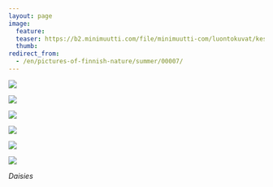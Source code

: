 ```yaml
---
layout: page
image:
  feature:
  teaser: https://b2.minimuutti.com/file/minimuutti-com/luontokuvat/kes%C3%A4/5/DSC10915-245px.jpg
  thumb:
redirect_from:
  - /en/pictures-of-finnish-nature/summer/00007/
---
```


![](https://b2.minimuutti.com/file/minimuutti-com/luontokuvat/kes%C3%A4/5/DSC10034-800px.jpg)

![](https://b2.minimuutti.com/file/minimuutti-com/luontokuvat/kes%C3%A4/5/DSC10037-800px.jpg)

![](https://b2.minimuutti.com/file/minimuutti-com/luontokuvat/kes%C3%A4/5/DSC10904-800px.jpg)

![](https://b2.minimuutti.com/file/minimuutti-com/luontokuvat/kes%C3%A4/5/DSC10912-800px.jpg)

![](https://b2.minimuutti.com/file/minimuutti-com/luontokuvat/kes%C3%A4/5/DSC10915-800px.jpg)

![](https://b2.minimuutti.com/file/minimuutti-com/luontokuvat/kes%C3%A4/5/DSC10917-800px.jpg)

*Daisies*
